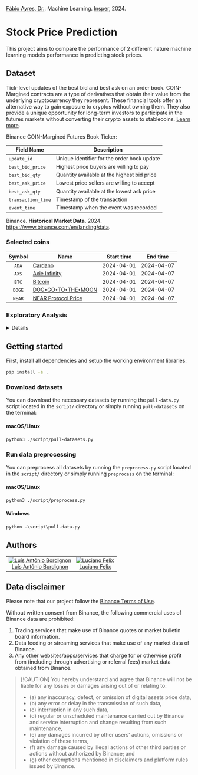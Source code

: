 [Fábio Ayres, Dr.](http://lattes.cnpq.br/6229400946752974). Machine Learning.
[Insper](https://github.com/Insper), 2024.

# Stock Price Prediction

This project aims to compare the performance of 2 different nature machine
learning models performance in predicting stock prices.

## Dataset

Tick-level updates of the best bid and best ask on an order book. COIN-Margined
contracts are a type of derivatives that obtain their value from the underlying
cryptocurrency they represent. These financial tools offer an alternative way to
gain exposure to cryptos without owning them. They also provide a unique
opportunity for long-term investors to participate in the futures markets
without converting their crypto assets to stablecoins.
[Learn more](https://www.binance.com/en/blog/futures/coinmargined-or-usd%E2%93%A2margined-what-futures-contract-suits-you-421499824684903739).

Binance COIN-Margined Futures Book Ticker:

| Field Name         | Description                                 |
| ------------------ | ------------------------------------------- |
| `update_id`        | Unique identifier for the order book update |
| `best_bid_price`   | Highest price buyers are willing to pay     |
| `best_bid_qty`     | Quantity available at the highest bid price |
| `best_ask_price`   | Lowest price sellers are willing to accept  |
| `best_ask_qty`     | Quantity available at the lowest ask price  |
| `transaction_time` | Timestamp of the transaction                |
| `event_time`       | Timestamp when the event was recorded       |

Binance. **Historical Market Data**. 2024.
https://www.binance.com/en/landing/data.

### Selected coins

| Symbol | Name                                                                           | Start time | End time   |
| :----: | ------------------------------------------------------------------------------ | ---------- | ---------- |
| `ADA`  | [Cardano](https://www.binance.com/en/price/cardano)                            | 2024-04-01 | 2024-04-07 |
| `AXS`  | [Axie Infinity](https://www.binance.com/en/price/axie-infinity)                | 2024-04-01 | 2024-04-07 |
| `BTC`  | [Bitcoin](https://www.binance.com/en/price/bitcoin)                            | 2024-04-01 | 2024-04-07 |
| `DOGE` | [DOG•GO•TO•THE•MOON](https://www.binance.com/en/price/dog-go-to-the-moon-rune) | 2024-04-01 | 2024-04-07 |
| `NEAR` | [NEAR Protocol Price](https://www.binance.com/en/price/near-protocol)          | 2024-04-01 | 2024-04-07 |

### Exploratory Analysis

<details>

| Symbol |                 Day 1                 |                 Day 2                 |                 Day 3                 |                 Day 4                 |                 Day 5                 |
| :----: | :-----------------------------------: | :-----------------------------------: | :-----------------------------------: | :-----------------------------------: | :-----------------------------------: |
| `ADA`  | ![](assets/image/ADA-day_1-ohlc.svg)  | ![](assets/image/ADA-day_2-ohlc.svg)  | ![](assets/image/ADA-day_3-ohlc.svg)  | ![](assets/image/ADA-day_4-ohlc.svg)  | ![](assets/image/ADA-day_5-ohlc.svg)  |
| `AXS`  | ![](assets/image/AXS-day_1-ohlc.svg)  | ![](assets/image/AXS-day_2-ohlc.svg)  | ![](assets/image/AXS-day_3-ohlc.svg)  | ![](assets/image/AXS-day_4-ohlc.svg)  | ![](assets/image/AXS-day_5-ohlc.svg)  |
| `BTC`  | ![](assets/image/BTC-day_1-ohlc.svg)  | ![](assets/image/BTC-day_2-ohlc.svg)  | ![](assets/image/BTC-day_3-ohlc.svg)  | ![](assets/image/BTC-day_4-ohlc.svg)  | ![](assets/image/BTC-day_5-ohlc.svg)  |
| `DOGE` | ![](assets/image/DOGE-day_1-ohlc.svg) | ![](assets/image/DOGE-day_2-ohlc.svg) | ![](assets/image/DOGE-day_3-ohlc.svg) | ![](assets/image/DOGE-day_4-ohlc.svg) | ![](assets/image/DOGE-day_5-ohlc.svg) |
| `NEAR` | ![](assets/image/NEAR-day_1-ohlc.svg) | ![](assets/image/NEAR-day_2-ohlc.svg) | ![](assets/image/NEAR-day_3-ohlc.svg) | ![](assets/image/NEAR-day_4-ohlc.svg) | ![](assets/image/NEAR-day_5-ohlc.svg) |

</details>

## Getting started
First, install all dependencies and setup the working environment libraries:

```sh
pip install -e .
```

### Download datasets

You can download the necessary datasets by running the `pull-data.py` script
located in the `script/` directory or simply running `pull-datasets` on the terminal:

#### macOS/Linux

```sh
python3 ./script/pull-datasets.py
```

### Run data preprocessing

You can preprocess all datasets by running the `preprocess.py` script located in
the `script/` directory or simply running `preprocess` on the terminal:

#### macOS/Linux

```sh
python3 ./script/preprocess.py
```

#### Windows

```ps
python .\script\pull-data.py
```

## Authors

<table>
   <tr>
      <td align="center">
         <a href="https://github.com/LuisAntonioBordignon"><img src="https://avatars.githubusercontent.com/LuisAntonioBordignon" alt="Luís Antônio Bordignon" width="256"/><br />
         Luís Antônio Bordignon</a>
      </td>
      <td align="center">
         <a href="https://github.com/FelixLuciano"><img src="https://avatars.githubusercontent.com/FelixLuciano" alt="Luciano Felix" width="256"/><br />
         Luciano Felix</a>
      </td>
   </tr>
</table>

## Data disclaimer

Please note that our project follow the
[Binance Terms of Use](https://www.binance.com/en/terms).

Without written consent from Binance, the following commercial uses of Binance
data are prohibited:

1. Trading services that make use of Binance quotes or market bulletin board
   information.
2. Data feeding or streaming services that make use of any market data of
   Binance.
3. Any other websites/apps/services that charge for or otherwise profit from
   (including through advertising or referral fees) market data obtained from
   Binance.

> [!CAUTION] You hereby understand and agree that Binance will not be liable for
> any losses or damages arising out of or relating to:
>
> - (a) any inaccuracy, defect, or omission of digital assets price data,
> - (b) any error or delay in the transmission of such data,
> - (c) interruption in any such data,
> - (d) regular or unscheduled maintenance carried out by Binance and service
  > interruption and change resulting from such maintenance,
> - (e) any damages incurred by other users’ actions, omissions or violation of
  > these terms,
> - (f) any damage caused by illegal actions of other third parties or actions
  > without authorized by Binance; and
> - (g) other exemptions mentioned in disclaimers and platform rules issued by
  > Binance.
